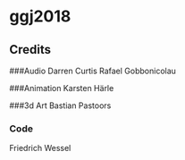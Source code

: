 # ggj2018

## Credits
###Audio
Darren Curtis
Rafael Gobbonicolau

###Animation
Karsten Härle

###3d Art 
Bastian Pastoors

### Code 
Friedrich Wessel

